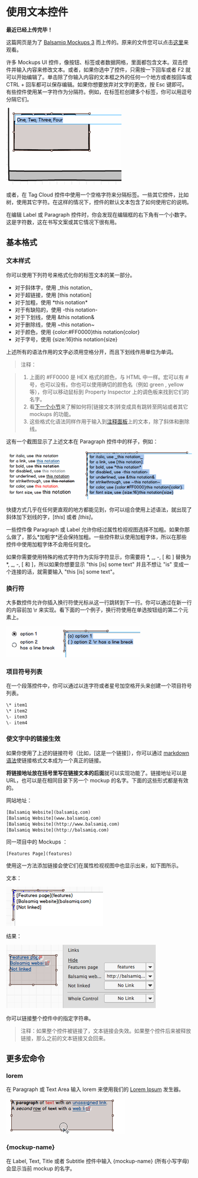 # 使用文本控件

**最近已经上传完毕！** 
   
这篇网页是为了 [Balsamiq Mockups 3](https://balsamiq.com/products/mockups/) 而上传的。原来的文件您可以点击[这里](http://media.balsamiq.com/files/Balsamiq_Mockups_v1-v2_Docs.pdf)来观看。

许多 Mockups UI 控件，像按钮、标签或者数据网格，里面都包含文本。双击控件并输入内容来修改文本。或者，如果你选中了控件，只需按一下回车或者 F2 就可以开始编辑了。单击除了你输入内容的文本框之外的任何一个地方或者按回车或 CTRL + 回车都可以保存编辑。如果你想要放弃对文字的更改，按 Esc 键即可。  
有些控件使用某一字符作为分隔符。例如，在标签栏创建多个标签，你可以用逗号分隔它们。  

![FirstMockup-tabs_edit.png](images/FirstMockup-tabs_edit.png)  

或者，在 Tag Cloud 控件中使用一个空格字符来分隔标签。一些其它控件，比如树，使用其它字符。在这样的情况下，控件的默认文本包含了如何使用它的说明。  

在编辑 Label 或 Paragraph 控件时，你会发现在编辑框的右下角有一个小数字。这是字符数，这在书写文案或其它情况下很有用。  

## 基本格式

### 文本样式

你可以使用下列符号来格式化你的标签文本的某一部分。

- 对于斜体字，使用 \_this notation\_
- 对于超链接，使用 [this notation]
- 对于加粗，使用 \*this notation\*
- 对于有缺陷的，使用 -this notation-
- 对于下划线，使用 &this notation&
- 对于删除线，使用 ~this notation~
- 对于颜色，使用 {color:#FF0000}this notation{color}
- 对于字号，使用 {size:16}this notation{size}

上述所有的语法作用的文字必须用空格分开，而且下划线作用单位为单词。  

>注释：  

>1. 上面的 #FF0000 是 HEX 格式的颜色，与 HTML 中一样。宏可以有 # 号，也可以没有。你也可以使用确切的颜色名（例如 green , yellow 等），你可以移动鼠标到 Property Inspector 上的调色板来找到它们的名字。  
>2. 看[下一个小节](http://support.balsamiq.com/customer/portal/articles/110121-working-with-text#linking)来了解如何将[链接文本]转变成具有跳转至网站或者其它 mockups 的功能。  
>3. 这些格式化语法同样作用于输入到[注释面板](http://support.balsamiq.com/customer/portal/articles/110114#notes)上的文本，除了斜体和删除线。

这有一个截图显示了上述文本在 Paragraph 控件中的样子，例如：

![italiclinksbold.png](images/italiclinksbold.png)

快捷方式几乎在任何更直观的地方都能见到，你可以组合使用上述语法，就出现了斜体加下划线的字，[_this_] 或者 _[this]_。  

一些控件像 Paragraph 或 Label 允许你经过属性检视视图选择不加粗。如果你那么做了，那么\*加粗字\*还会保持加粗。一些控件默认使用加粗字体，所以在那些控件中使用加粗字体不会用任何变化。  

如果你需要使用特殊的格式字符作为实际字符显示，你需要将 *, _, -, [ 和 ] 替换为  \*, \_, \-, \[ 和 \]，所以如果你想要显示 "this [is] some text" 并且不想让 "is" 变成一个连接的话，就需要输入 "this \[is\] some text"。

### 换行符

大多数控件允许你插入换行符使光标从这一行跳转到下一行。你可以通过在新一行的内容前加 \r 来实现。看下面的一个例子，换行符使用在单选按钮组的第二个元素上。

![linebreak.png](images/linebreak.png)

### 项目符号列表

在一个段落控件中，你可以通过以连字符或者星号加空格开头来创建一个项目符号列表。

```
\* item1  
\* item2  
\- item3  
\- item4  
```

### 使文字中的链接生效

如果你使用了上述的链接符号（比如，[这是一个链接]），你可以通过 [markdown 语法](http://daringfireball.net/projects/markdown/syntax)使链接格式文本成为一个真正的链接。 

**将链接地址放在括号里写在链接文本的后面**就可以实现功能了。链接地址可以是 URL，也可以是在相同目录下另一个 mockup 的名字。下面的这些形式都是有效的。  

网站地址：  

```
[Balsamiq Website](balsamiq.com)
[Balsamiq Website](www.balsamiq.com)
[Balsamiq Website](http://www.balsamiq.com)
[Balsamiq Website](http://balsamiq.com)
```

同一项目中的 Mockups ：

```
[Features Page](features)

```

使用这一方法添加链接会使它们在属性检视视图中也显示出来，如下图所示。  

文本：  

![bracket_links-edit.png](images/bracket_links-edit.png)

结果：  

![bracket_links.png](images/bracket_links.png)

你可以链接整个控件中的指定字符串。  

>注释：如果整个控件被链接了，文本链接会失效。如果整个控件后来被释放链接，那么之前的文本链接又会回来。

## 更多宏命令

### lorem

在 Paragraph 或 Text Area 输入 lorem 来使用我们的 [Lorem Ipsum](http://www.lipsum.com/) 发生器。  

![lorem.gif](images/lorem.gif)

### {mockup-name}

在 Label, Text, Title 或者 Subtitle 控件中输入 {mockup-name} (所有小写字母) 会显示当前 mockup 的名字。
